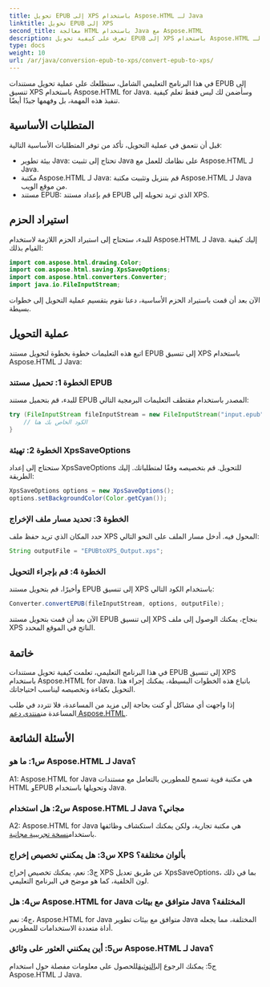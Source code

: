```yaml
---
title: تحويل EPUB إلى XPS باستخدام Aspose.HTML لـ Java
linktitle: تحويل EPUB إلى XPS
second_title: معالجة HTML باستخدام Java مع Aspose.HTML
description: تعرف على كيفية تحويل EPUB إلى XPS باستخدام Aspose.HTML لـ Java. دليل خطوة بخطوة مع أمثلة التعليمات البرمجية. استكشف إمكانيات Aspose.HTML.
type: docs
weight: 10
url: /ar/java/conversion-epub-to-xps/convert-epub-to-xps/
---
```

في هذا البرنامج التعليمي الشامل، سنطلعك على عملية تحويل مستندات EPUB إلى تنسيق XPS باستخدام Aspose.HTML for Java. وسأضمن لك ليس فقط تعلم كيفية تنفيذ هذه المهمة، بل وفهمها جيدًا أيضًا. 

## المتطلبات الأساسية

قبل أن نتعمق في عملية التحويل، تأكد من توفر المتطلبات الأساسية التالية:

- بيئة تطوير Java: تحتاج إلى تثبيت Java على نظامك للعمل مع Aspose.HTML لـ Java.
- مكتبة Aspose.HTML لـ Java: قم بتنزيل وتثبيت مكتبة Aspose.HTML لـ Java من موقع الويب.
- مستند EPUB: قم بإعداد مستند EPUB الذي تريد تحويله إلى XPS.

## استيراد الحزم

للبدء، ستحتاج إلى استيراد الحزم اللازمة لاستخدام Aspose.HTML لـ Java. إليك كيفية القيام بذلك:

```java
import com.aspose.html.drawing.Color;
import com.aspose.html.saving.XpsSaveOptions;
import com.aspose.html.converters.Converter;
import java.io.FileInputStream;
```

الآن بعد أن قمت باستيراد الحزم الأساسية، دعنا نقوم بتقسيم عملية التحويل إلى خطوات بسيطة.

## عملية التحويل

اتبع هذه التعليمات خطوة بخطوة لتحويل مستند EPUB إلى تنسيق XPS باستخدام Aspose.HTML لـ Java:

### الخطوة 1: تحميل مستند EPUB

للبدء، قم بتحميل مستند EPUB المصدر باستخدام مقتطف التعليمات البرمجية التالي:

```java
try (FileInputStream fileInputStream = new FileInputStream("input.epub")) {
    // الكود الخاص بك هنا
}
```

### الخطوة 2: تهيئة XpsSaveOptions

ستحتاج إلى إعداد XpsSaveOptions للتحويل. قم بتخصيصه وفقًا لمتطلباتك. إليك الطريقة:

```java
XpsSaveOptions options = new XpsSaveOptions();
options.setBackgroundColor(Color.getCyan());
```

### الخطوة 3: تحديد مسار ملف الإخراج

حدد المكان الذي تريد حفظ ملف XPS المحول فيه. أدخل مسار الملف على النحو التالي:

```java
String outputFile = "EPUBtoXPS_Output.xps";
```

### الخطوة 4: قم بإجراء التحويل

وأخيرًا، قم بتحويل مستند EPUB إلى تنسيق XPS باستخدام الكود التالي:

```java
Converter.convertEPUB(fileInputStream, options, outputFile);
```

الآن بعد أن قمت بتحويل مستند EPUB إلى تنسيق XPS بنجاح، يمكنك الوصول إلى ملف XPS الناتج في الموقع المحدد.

## خاتمة

في هذا البرنامج التعليمي، تعلمت كيفية تحويل مستندات EPUB إلى تنسيق XPS باستخدام Aspose.HTML for Java. باتباع هذه الخطوات البسيطة، يمكنك إجراء هذا التحويل بكفاءة وتخصيصه ليناسب احتياجاتك.

 إذا واجهت أي مشاكل أو كنت بحاجة إلى مزيد من المساعدة، فلا تتردد في طلب المساعدة من[منتدى دعم Aspose.HTML](https://forum.aspose.com/).

## الأسئلة الشائعة

### س1: ما هو Aspose.HTML لـ Java؟

A1: Aspose.HTML for Java هي مكتبة قوية تسمح للمطورين بالتعامل مع مستندات HTML وEPUB وتحويلها باستخدام Java.

### س2: هل استخدام Aspose.HTML لـ Java مجاني؟

 A2: Aspose.HTML for Java هي مكتبة تجارية، ولكن يمكنك استكشاف وظائفها باستخدام[نسخة تجريبية مجانية](https://releases.aspose.com/).

### س3: هل يمكنني تخصيص إخراج XPS بألوان مختلفة؟

ج3: نعم، يمكنك تخصيص إخراج XPS عن طريق تعديل XpsSaveOptions، بما في ذلك لون الخلفية، كما هو موضح في البرنامج التعليمي.

### س4: هل Aspose.HTML for Java متوافق مع بيئات Java المختلفة؟

ج4: نعم، Aspose.HTML for Java متوافق مع بيئات تطوير Java المختلفة، مما يجعله أداة متعددة الاستخدامات للمطورين.

### س5: أين يمكنني العثور على وثائق Aspose.HTML لـ Java؟

 ج5: يمكنك الرجوع إلى[التوثيق](https://reference.aspose.com/html/java/)للحصول على معلومات مفصلة حول استخدام Aspose.HTML لـ Java.